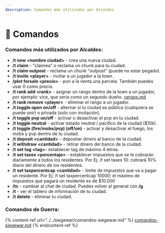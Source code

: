 ```yaml
---
description: Comandos más utilizados por Alcaldes
---
```


# 🧭 Comandos

### Comandos más utilizados por Alcaldes:

* **/t new \<nombre ciudad>** - crea una nueva ciudad.
* **/t claim** - "claimea" o reclama un chunk para tu ciudad.&#x20;
* **/t claim outpost** - reclama un chunk "outpost" (puede no estar pegado).&#x20;
* **/t invite \<player>** - invitar a un jugador a la town.&#x20;
* **/plot forsale \<precio>** - pon a la venta una parcela. También puedes usar 0 como precio.&#x20;
* **/t rank add \<rank>** - asignar un rango dentro de la town a un jugador, por ejemplo: vice, que seria como un segundo dueño. [rangos.md](rangos.md "mention")
* **/t rank remove \<player>** - eliminar el rango a un jugador.
* **/t toggle open on/off** - alternar si tu ciudad es pública (cualquiera se puede unir) o privada (solo con invitación).&#x20;
* **/t toggle pvp on/off** - activar o desactivar el pvp en tu ciudad.
* **/t toggle neutral** - activar estado neutral / pacífico de la ciudad ($10k).&#x20;
* **/t toggle (fire/mobs/pvp) (off/on)** - activar y desactivar el fuego, los mobs y pvp dentro de tu ciudad.&#x20;
* **/t deposit \<cantidad>** - depositar dinero al banco de la ciudad.&#x20;
* **/t withdraw \<cantidad>** - retirar dinero del banco de la ciudad.&#x20;
* **/t set tag \<tag>**- establecer tag de máximo 4 letras.&#x20;
* **/t set taxes \<porcentaje>** - establecer impuestos que se le cobrarán diariamente a todos los residentes. Por Ej: /t set taxes 10: cobrará 10% diario del dinero de los residentes.
* **/t set taxpercentcap \<cantidad>** - límite de impuestos que va a pagar un residente. Por Ej: /t set taxpercentcap 10000: el máximo de impuestos que pagará un residente es de $10.000
* **/tc** - cambiar al chat de ciudad. Puedes volver al general con **/g**
* **/t** - ver el tablero de información de tu ciudad.
* **/t delete** - eliminar tu ciudad.

### Comandos de Guerra:

{% content-ref url="../../siegewar/comandos-siegewar.md" %}
[comandos-siegewar.md](../../siegewar/comandos-siegewar.md)
{% endcontent-ref %}

